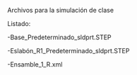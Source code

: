 
Archivos para la simulación de clase

Listado:

-Base_Predeterminado_sldprt.STEP

-Eslabón_R1_Predeterminado_sldprt.STEP

-Ensamble_1_R.xml
